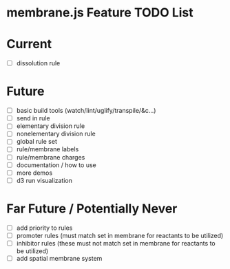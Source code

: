 membrane.js Feature TODO List
======================

# Current
- [ ] dissolution rule

# Future
- [ ] basic build tools (watch/lint/uglify/transpile/&c...)
- [ ] send in rule
- [ ] elementary division rule
- [ ] nonelementary division rule
- [ ] global rule set
- [ ] rule/membrane labels
- [ ] rule/membrane charges
- [ ] documentation / how to use
- [ ] more demos
- [ ] d3 run visualization

# Far Future / Potentially Never
- [ ] add priority to rules
- [ ] promoter rules (must match set in membrane for reactants to be utilized)
- [ ] inhibitor rules (these must not match set in membrane for reactants to be utilized)
- [ ] add spatial membrane system
